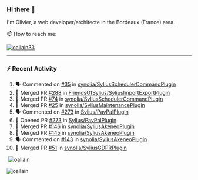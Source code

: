 ### Hi there 👋

I'm Olivier, a web developer/architecte in the Bordeaux (France) area.

📫 How to reach me:

<p> <a href="https://twitter.com/oallain33" target="blank"><img src="https://img.shields.io/twitter/follow/oallain33?logo=twitter&style=for-the-badge" alt="oallain33" /></a> </p>

---

### :zap: Recent Activity

<!--START_SECTION:activity-->
1. 🗣 Commented on [#35](https://github.com/synolia/SyliusSchedulerCommandPlugin/issues/35) in [synolia/SyliusSchedulerCommandPlugin](https://github.com/synolia/SyliusSchedulerCommandPlugin)
2. 🎉 Merged PR [#288](https://github.com/FriendsOfSylius/SyliusImportExportPlugin/pull/288) in [FriendsOfSylius/SyliusImportExportPlugin](https://github.com/FriendsOfSylius/SyliusImportExportPlugin)
3. 🎉 Merged PR [#74](https://github.com/synolia/SyliusSchedulerCommandPlugin/pull/74) in [synolia/SyliusSchedulerCommandPlugin](https://github.com/synolia/SyliusSchedulerCommandPlugin)
4. 🎉 Merged PR [#25](https://github.com/synolia/SyliusMaintenancePlugin/pull/25) in [synolia/SyliusMaintenancePlugin](https://github.com/synolia/SyliusMaintenancePlugin)
5. 🗣 Commented on [#273](https://github.com/Sylius/PayPalPlugin/issues/273) in [Sylius/PayPalPlugin](https://github.com/Sylius/PayPalPlugin)
6. 💪 Opened PR [#273](https://github.com/Sylius/PayPalPlugin/pull/273) in [Sylius/PayPalPlugin](https://github.com/Sylius/PayPalPlugin)
7. 🎉 Merged PR [#146](https://github.com/synolia/SyliusAkeneoPlugin/pull/146) in [synolia/SyliusAkeneoPlugin](https://github.com/synolia/SyliusAkeneoPlugin)
8. 🎉 Merged PR [#145](https://github.com/synolia/SyliusAkeneoPlugin/pull/145) in [synolia/SyliusAkeneoPlugin](https://github.com/synolia/SyliusAkeneoPlugin)
9. 🗣 Commented on [#143](https://github.com/synolia/SyliusAkeneoPlugin/issues/143) in [synolia/SyliusAkeneoPlugin](https://github.com/synolia/SyliusAkeneoPlugin)
10. 🎉 Merged PR [#51](https://github.com/synolia/SyliusGDPRPlugin/pull/51) in [synolia/SyliusGDPRPlugin](https://github.com/synolia/SyliusGDPRPlugin)
<!--END_SECTION:activity-->

<p>&nbsp;<img align="center" src="https://github-readme-stats.vercel.app/api?username=oallain&show_icons=true&locale=en" alt="oallain" /></p>

<p><img align="center" src="https://github-readme-streak-stats.herokuapp.com/?user=oallain&" alt="oallain" /></p>


